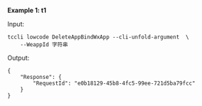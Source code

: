 **Example 1: t1**



Input: 

```
tccli lowcode DeleteAppBindWxApp --cli-unfold-argument  \
    --WeappId 字符串
```

Output: 
```
{
    "Response": {
        "RequestId": "e0b18129-45b8-4fc5-99ee-721d5ba79fcc"
    }
}
```

